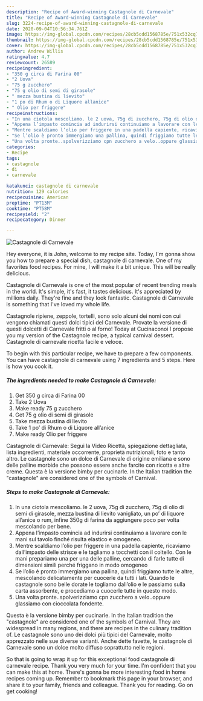 ```yaml
---
description: "Recipe of Award-winning Castagnole di Carnevale"
title: "Recipe of Award-winning Castagnole di Carnevale"
slug: 3224-recipe-of-award-winning-castagnole-di-carnevale
date: 2020-09-04T10:56:34.761Z
image: https://img-global.cpcdn.com/recipes/28cb5cdd1568785e/751x532cq70/castagnole-di-carnevale-recipe-main-photo.jpg
thumbnail: https://img-global.cpcdn.com/recipes/28cb5cdd1568785e/751x532cq70/castagnole-di-carnevale-recipe-main-photo.jpg
cover: https://img-global.cpcdn.com/recipes/28cb5cdd1568785e/751x532cq70/castagnole-di-carnevale-recipe-main-photo.jpg
author: Andrew Willis
ratingvalue: 4.7
reviewcount: 26589
recipeingredient:
- "350 g circa di Farina 00"
- "2 Uova"
- "75 g zucchero"
- "75 g olio di semi di girasole"
- " mezza bustina di lievito"
- "1 po di Rhum o di Liquore allanice"
- " Olio per friggere"
recipeinstructions:
- "In una ciotola mescoliamo. le 2 uova, 75g di zucchero, 75g di olio di semi di girasole, mezza bustina di lievito vanigliato, un po’ di liquore all’anice o rum, infine 350g di farina da aggiungere poco per volta mescolando per bene."
- "Appena l’impasto comincia ad indurirsi continuiamo a lavorare con le mani sul tavolo finché risulta elastico e omogeneo."
- "Mentre scaldiamo l’olio per friggere in una padella capiente, ricaviamo dall’impasto delle strisce e le tagliamo a tocchetti con il coltello. Con le mani prepariamo una per una delle palline, cercando di farle tutte di dimensioni simili perché friggano in modo omogeneo"
- "Se l’olio è pronto immergiamo una pallina, quindi friggiamo tutte le altre, mescolando delicatamente per cuocerle da tutti i lati. Quando le castagnole sono belle dorate le togliamo dall’olio e le passiamo sulla carta assorbente, e procediamo a cuocerle tutte in questo modo."
- "Una volta pronte..spolverizziamo cpn zucchero a velo..oppure glassiamo con cioccolata fondente."
categories:
- Recipe
tags:
- castagnole
- di
- carnevale

katakunci: castagnole di carnevale 
nutrition: 129 calories
recipecuisine: American
preptime: "PT13M"
cooktime: "PT58M"
recipeyield: "2"
recipecategory: Dinner

---
```



![Castagnole di Carnevale](https://img-global.cpcdn.com/recipes/28cb5cdd1568785e/751x532cq70/castagnole-di-carnevale-recipe-main-photo.jpg)

Hey everyone, it is John, welcome to my recipe site. Today, I'm gonna show you how to prepare a special dish, castagnole di carnevale. One of my favorites food recipes. For mine, I will make it a bit unique. This will be really delicious.

Castagnole di Carnevale is one of the most popular of recent trending meals in the world. It's simple, it's fast, it tastes delicious. It's appreciated by millions daily. They're fine and they look fantastic. Castagnole di Carnevale is something that I've loved my whole life.

Castagnole ripiene, zeppole, tortelli, sono solo alcuni dei nomi con cui vengono chiamati questi dolci tipici del Carnevale. Provate la versione di questi dolcetti di Carnevale fritti o al forno! Today at Cucinaconoi I propose you my version of the Castagnole recipe, a typical carnival dessert. Castagnole di carnevale ricetta facile e veloce.


To begin with this particular recipe, we have to prepare a few components. You can have castagnole di carnevale using 7 ingredients and 5 steps. Here is how you cook it.

<!--inarticleads1-->

##### The ingredients needed to make Castagnole di Carnevale:

1. Get 350 g circa di Farina 00
1. Take 2 Uova
1. Make ready 75 g zucchero
1. Get 75 g olio di semi di girasole
1. Take  mezza bustina di lievito
1. Take 1 po’ di Rhum o di Liquore all’anice
1. Make ready  Olio per friggere


Castagnole di Carnevale: Segui la Video Ricetta, spiegazione dettagliata, lista ingredienti, materiale occorrente, proprietà nutrizionali, foto e tanto altro. Le castagnole sono un dolce di Carnevale di origine emiliana e sono delle palline morbide che possono essere anche farcite con ricotta e altre creme. Questa è la versione bimby per cucinarle. In the Italian tradition the &#34;castagnole&#34; are considered one of the symbols of Carnival. 

<!--inarticleads2-->

##### Steps to make Castagnole di Carnevale:

1. In una ciotola mescoliamo. le 2 uova, 75g di zucchero, 75g di olio di semi di girasole, mezza bustina di lievito vanigliato, un po’ di liquore all’anice o rum, infine 350g di farina da aggiungere poco per volta mescolando per bene.
1. Appena l’impasto comincia ad indurirsi continuiamo a lavorare con le mani sul tavolo finché risulta elastico e omogeneo.
1. Mentre scaldiamo l’olio per friggere in una padella capiente, ricaviamo dall’impasto delle strisce e le tagliamo a tocchetti con il coltello. Con le mani prepariamo una per una delle palline, cercando di farle tutte di dimensioni simili perché friggano in modo omogeneo
1. Se l’olio è pronto immergiamo una pallina, quindi friggiamo tutte le altre, mescolando delicatamente per cuocerle da tutti i lati. Quando le castagnole sono belle dorate le togliamo dall’olio e le passiamo sulla carta assorbente, e procediamo a cuocerle tutte in questo modo.
1. Una volta pronte..spolverizziamo cpn zucchero a velo..oppure glassiamo con cioccolata fondente.


Questa è la versione bimby per cucinarle. In the Italian tradition the &#34;castagnole&#34; are considered one of the symbols of Carnival. They are widespread in many regions, and there are recipes in the culinary tradition of. Le castagnole sono uno dei dolci più tipici del Carnevale, molto apprezzato nelle sue diverse varianti. Anche dette favette, le castagnole di Carnevale sono un dolce molto diffuso soprattutto nelle regioni. 

So that is going to wrap it up for this exceptional food castagnole di carnevale recipe. Thank you very much for your time. I'm confident that you can make this at home. There's gonna be more interesting food in home recipes coming up. Remember to bookmark this page in your browser, and share it to your family, friends and colleague. Thank you for reading. Go on get cooking!
